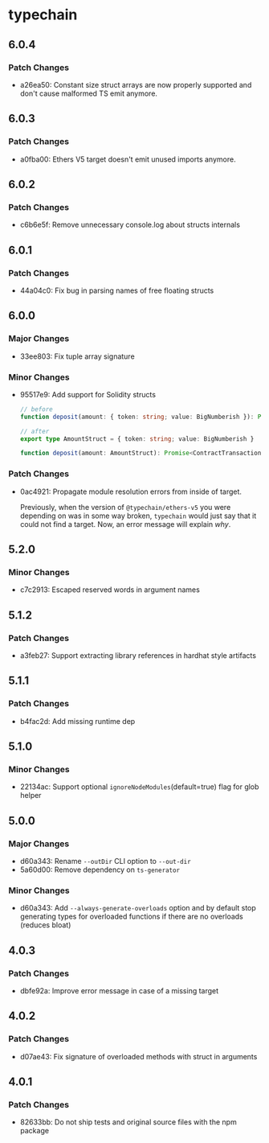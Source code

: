 # typechain

## 6.0.4

### Patch Changes

- a26ea50: Constant size struct arrays are now properly supported and don't cause malformed TS emit anymore.

## 6.0.3

### Patch Changes

- a0fba00: Ethers V5 target doesn't emit unused imports anymore.

## 6.0.2

### Patch Changes

- c6b6e5f: Remove unnecessary console.log about structs internals

## 6.0.1

### Patch Changes

- 44a04c0: Fix bug in parsing names of free floating structs

## 6.0.0

### Major Changes

- 33ee803: Fix tuple array signature

### Minor Changes

- 95517e9: Add support for Solidity structs

  ```ts
  // before
  function deposit(amount: { token: string; value: BigNumberish }): Promise<ContractTransaction>

  // after
  export type AmountStruct = { token: string; value: BigNumberish }

  function deposit(amount: AmountStruct): Promise<ContractTransaction>
  ```

### Patch Changes

- 0ac4921: Propagate module resolution errors from inside of target.

  Previously, when the version of `@typechain/ethers-v5` you were depending on was in some way broken, `typechain` would
  just say that it could not find a target. Now, an error message will explain _why_.

## 5.2.0

### Minor Changes

- c7c2913: Escaped reserved words in argument names

## 5.1.2

### Patch Changes

- a3feb27: Support extracting library references in hardhat style artifacts

## 5.1.1

### Patch Changes

- b4fac2d: Add missing runtime dep

## 5.1.0

### Minor Changes

- 22134ac: Support optional `ignoreNodeModules`(default=true) flag for glob helper

## 5.0.0

### Major Changes

- d60a343: Rename `--outDir` CLI option to `--out-dir`
- 5a60d00: Remove dependency on `ts-generator`

### Minor Changes

- d60a343: Add `--always-generate-overloads` option and by default stop generating types for overloaded functions if
  there are no overloads (reduces bloat)

## 4.0.3

### Patch Changes

- dbfe92a: Improve error message in case of a missing target

## 4.0.2

### Patch Changes

- d07ae43: Fix signature of overloaded methods with struct in arguments

## 4.0.1

### Patch Changes

- 82633bb: Do not ship tests and original source files with the npm package
